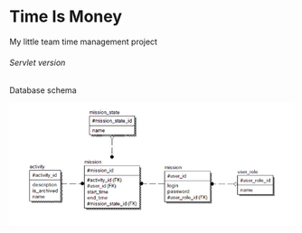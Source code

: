 # Time Is Money

My little team time management project

###### Servlet version ######

Database schema

<img src="img/db_schema.png" />